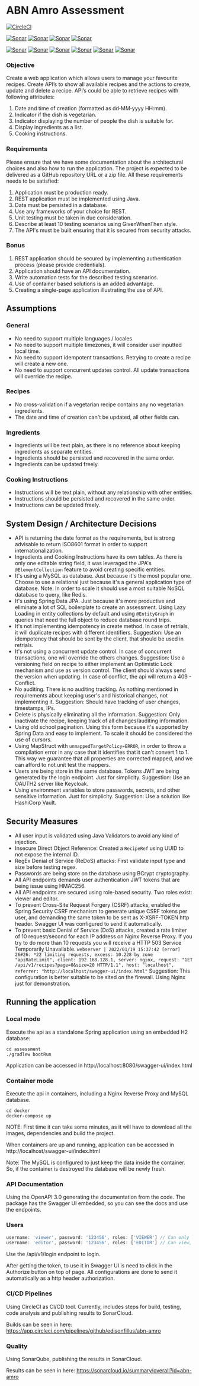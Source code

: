 # ABN Amro Assessment

[![CircleCI](https://circleci.com/gh/edisonfillus/abn-amro.svg?style=shield)](https://circleci.com/gh/edisonfillus/abn-amro)

[![Sonar](https://sonarcloud.io/api/project_badges/measure?project=abn-amro&metric=alert_status)](https://sonarcloud.io/summary/overall?id=abn-amro)
[![Sonar](https://sonarcloud.io/api/project_badges/measure?project=abn-amro&metric=sqale_rating)](https://sonarcloud.io/summary/overall?id=abn-amro)
[![Sonar](https://sonarcloud.io/api/project_badges/measure?project=abn-amro&metric=reliability_rating)](https://sonarcloud.io/summary/overall?id=abn-amro)
[![Sonar](https://sonarcloud.io/api/project_badges/measure?project=abn-amro&metric=security_rating)](https://sonarcloud.io/summary/overall?id=abn-amro)

[![Sonar](https://sonarcloud.io/api/project_badges/measure?project=abn-amro&metric=bugs)](https://sonarcloud.io/summary/overall?id=abn-amro)
[![Sonar](https://sonarcloud.io/api/project_badges/measure?project=abn-amro&metric=code_smells)](https://sonarcloud.io/summary/overall?id=abn-amro)
[![Sonar](https://sonarcloud.io/api/project_badges/measure?project=abn-amro&metric=coverage)](https://sonarcloud.io/summary/overall?id=abn-amro)
[![Sonar](https://sonarcloud.io/api/project_badges/measure?project=abn-amro&metric=duplicated_lines_density)](https://sonarcloud.io/summary/overall?id=abn-amro)
[![Sonar](https://sonarcloud.io/api/project_badges/measure?project=abn-amro&metric=ncloc)](https://sonarcloud.io/summary/overall?id=abn-amro)
[![Sonar](https://sonarcloud.io/api/project_badges/measure?project=abn-amro&metric=vulnerabilities)](https://sonarcloud.io/summary/overall?id=abn-amro)


### Objective
Create a web application which allows users to manage your favourite recipes.
Create API’s to show all available recipes and the actions to create, update and delete a recipe.
API’s could be able to retrieve recipes with following attributes:
1. Date and time of creation (formatted as dd‐MM‐yyyy HH:mm).
2. Indicator if the dish is vegetarian.
3. Indicator displaying the number of people the dish is suitable for.
4. Display ingredients as a list.
5. Cooking instructions.

### Requirements
   Please ensure that we have some documentation about the architectural choices and also how to
   run the application.
   The project is expected to be delivered as a GitHub repository URL or a zip file.
   All these requirements needs to be satisfied:
1. Application must be production ready.
2. REST application must be implemented using Java.
3. Data must be persisted in a database.
4. Use any frameworks of your choice for REST.
5. Unit testing must be taken in due consideration.
6. Describe at least 10 testing scenarios using GivenWhenThen style.
7. The API's must be built ensuring that it is secured from security attacks.

### Bonus
1. REST application should be secured by implementing authentication process (please provide
   credentials).
2. Application should have an API documentation.
3. Write automation tests for the described testing scenarios.
4. Use of container based solutions is an added advantage.
5. Creating a single-page application illustrating the use of API.

## Assumptions

### General
* No need to support multiple languages / locales
* No need to support multiple timezones, it will consider user inputted local time.
* No need to support idempotent transactions. Retrying to create a recipe will create a new one.
* No need to support concurrent updates control. All update transactions will override the recipe.

### Recipes
* No cross-validation if a vegetarian recipe contains any no vegetarian ingredients.
* The date and time of creation can't be updated, all other fields can.

### Ingredients
* Ingredients will be text plain, as there is no reference about keeping ingredients as separate entities.
* Ingredients should be persisted and recovered in the same order.
* Ingredients can be updated freely.

### Cooking Instructions
* Instructions will be text plain, without any relationship with other entities.
* Instructions should be persisted and recovered in the same order.
* Instructions can be updated freely.

## System Design / Architecture Decisions
* API is returning the date format as the requirements, but is strong advisable to return ISO8601 format in order to support internationalization.
* Ingredients and Cooking Instructions have its own tables. As there is only one editable string field, it was leveraged the JPA's `@ElementCollection` feature to avoid creating specific entities.
* It's using a MySQL as database. Just because it's the most popular one. Choose to use a relational just because it's a general application type of database.
  Note: In order to scale it should use a most suitable NoSQL database to query, like Redis.
* It's using Spring Data JPA. Just because it's more productive and eliminate a lot of SQL boilerplate to create an assessment. Using Lazy Loading in entity collections by default and using `@EntityGraph` in queries that need the full object to reduce database round trips. 
* It's not implementing idempotency in create method. In case of retrials, it will duplicate recipes with different identifiers.
  Suggestion: Use an idempotency that should be sent by the client, that should be used in retrials.
* It's not using a concurrent update control. In case of concurrent transactions, one will override the others changes.
  Suggestion: Use a versioning field on recipe to either implement an Optimistic Lock mechanism and use as version control. The client should always send the version when updating. In case of conflict, the api will return a 409 - Conflict.
* No auditing. There is no auditing tracking. As nothing mentioned in requirements about keeping user's and historical changes, not implementing it.
  Suggestion: Should have tracking of user changes, timestamps, IPs.
* Delete is physically eliminating all the information.
  Suggestion: Only inactivate the recipe, keeping track of all changes/auditing information.
* Using old school pagination. Using this form because it's supported by Spring Data and easy to implement. To scale it should be considered the use of cursors.
* Using MapStruct with `unmappedTargetPolicy=ERROR`, in order to throw a compilation error in any case that it identifies that it can't convert 1 to 1. This way we guarantee that all properties are corrected mapped, and we can afford to not unit test the mappers.
* Users are being store in the same database. Tokens JWT are being generated by the login endpoint. Just for simplicity.
  Suggestion: Use an OAUTH2 server like Keycloak.
* Using environment variables to store passwords, secrets, and other sensitive information. Just for simplicity.
  Suggestion: Use a solution like HashiCorp Vault.

## Security Measures
* All user input is validated using Java Validators to avoid any kind of injection.
* Insecure Direct Object Reference: Created a `RecipeRef` using UUID to not expose the internal ID.
* RegEx Denial of Service (ReDoS) attacks: First validate input type and size before testing regex.
* Passwords are being store on the database using BCrypt cryptography. 
* All API endpoints demands user authentication JWT tokens that are being issue using HMAC256.
* All API endpoints are secured using role-based security. Two roles exist: viewer and editor.
* To prevent Cross-Site Request Forgery (CSRF) attacks, enabled the Spring Security CSRF mechanism to generate unique CSRF tokens per user, and demanding the same token to be sent as X-XSRF-TOKEN http header. Swagger UI was configured to send it automatically.
* To prevent basic Denial of Service (DoS) attacks, created a rate limiter of 10 request/second for each IP address on Nginx Reverse Proxy. If you try to do more than 10 requests you will receive a HTTP 503 Service Temporarily Unavailable.
  ```webserver | 2022/01/19 15:37:42 [error] 26#26: *22 limiting requests, excess: 10.228 by zone "apiRateLimit", client: 192.168.128.1, server: nginx, request: "GET /api/v1/recipes?page=0&size=20 HTTP/1.1", host: "localhost", referrer: "http://localhost/swagger-ui/index.html"```
  Suggestion: This configuration is better suitable to be sited on the firewall. Using Nginx just for demonstration.

## Running the application
### Local mode
Execute the api as a standalone Spring application using an embedded H2 database:
```shell
cd assessment
./gradlew bootRun
```
Application can be accessed in http://localhost:8080/swagger-ui/index.html
### Container mode
Execute the api in containers, including a Nginx Reverse Proxy and MySQL database.
```shell
cd docker
docker-compose up
```
NOTE: First time it can take some minutes, as it will have to download all the images, dependencies and build the project.

When containers are up and running, application can be accessed in http://localhost/swagger-ui/index.html

Note: The MySQL is configured to just keep the data inside the container. So, if the container is destroyed the database will be newly fresh.

### API Documentation
Using the OpenAPI 3.0 generating the documentation from the code.
The package has the Swagger UI embedded, so you can see the docs and use the endpoints.

### Users
```javascript
username: 'viewer', password: '123456', roles: ['VIEWER'] // Can only list and query recipes
username: 'editor', password: '123456', roles: ['EDITOR'] // Can view, create, update and delete recipes
```
Use the /api/v1/login endpoint to login.

After getting the token, to use it in Swagger UI is need to click in the Authorize button on top of page. All configurations are done to send it automatically as a http header authorization.

### CI/CD Pipelines
Using CircleCI as CI/CD tool. Currently, includes steps for build, testing, code analysis and publishing results to SonarCloud.

Builds can be seen in here:
https://app.circleci.com/pipelines/github/edisonfillus/abn-amro

### Quality
Using SonarQube, publishing the results in SonarCloud.

Results can be seen in here:
https://sonarcloud.io/summary/overall?id=abn-amro




